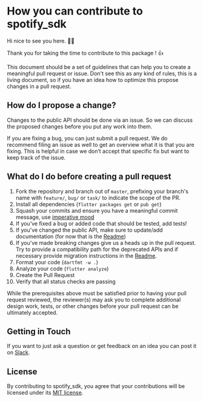 # How you can contribute to spotify_sdk 

Hi nice to see you here. 🙌🎉

Thank you for taking the time to contribute to this package ! 👍

This document should be a set of guidelines that can help you to create a meaningful
pull request or issue. Don't see this as any kind of rules, this is a living document,
so if you have an idea how to optimize this propose changes in a pull request.

## How do I propose a change?

Changes to the public API should be done via an issue. So we can discuss the proposed 
changes before you put any work into them.

If you are fixing a bug, you can just submit a pull request. We do recommend filing an issue
as well to get an overview what it is that you are fixing.
This is helpful in case we don’t accept that specific fix but want to keep
track of the issue.

## What do I do before creating a pull request

1. Fork the repository and branch out of `master`, prefixing your branch's name with `feature/`, `bug/` or `task/` to indicate the scope of the PR.
1. Install all dependencies (`flutter packages get` or `pub get`)
1. Squash your commits and ensure you have a meaningful commit message, use [imperative mood](https://chris.beams.io/posts/git-commit/#imperative)
1. If you’ve fixed a bug or added code that should be tested, add tests!
1. If you've changed the public API, make sure to update/add documentation (for now that is the [Readme](README.md))
1. If you've made breaking changes give us a heads up in the pull request. Try to provide a compatibility path for the deprecated APIs and if necessary provide migration instructions in the [Readme](README.md).
1. Format your code (`dartfmt -w .`)
1. Analyze your code (`flutter analyze`)
1. Create the Pull Request
1. Verify that all status checks are passing

While the prerequisites above must be satisfied prior to having your
pull request reviewed, the reviewer(s) may ask you to complete additional
design work, tests, or other changes before your pull request can be ultimately
accepted.

## Getting in Touch

If you want to just ask a question or get feedback on an idea you can post it
on [Slack](https://join.slack.com/t/spotifysdk/shared_invite/zt-gibgpkf9-o2ZEJBMPqXNTvqqPONYUQA).

## License

By contributing to spotify_sdk, you agree that your contributions will be licensed
under its [MIT license](LICENSE).
